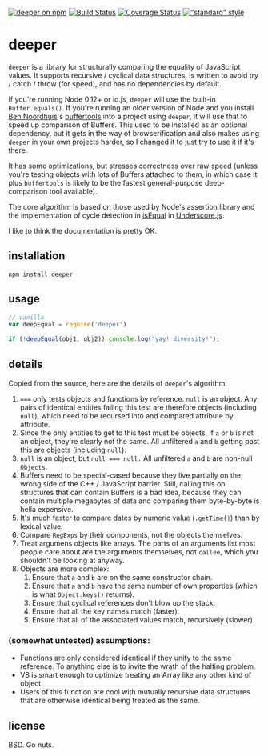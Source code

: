 [![deeper on npm](https://img.shields.io/npm/v/deeper.svg?style=flat)](http://npm.im/deeper)
[![Build Status](https://travis-ci.org/othiym23/node-deeper.svg?branch=master)](https://travis-ci.org/othiym23/node-deeper)
[![Coverage Status](https://coveralls.io/repos/othiym23/node-deeper/badge.svg?branch=master&service=github)](https://coveralls.io/github/othiym23/node-deeper?branch=master)
[!["standard" style](https://img.shields.io/badge/code%20style-standard-brightgreen.svg?style=flat)](https://github.com/feross/standard)


# deeper

`deeper` is a library for structurally comparing the equality of JavaScript
values. It supports recursive / cyclical data structures, is written to avoid
try / catch / throw (for speed), and has no dependencies by default.

If you're running Node 0.12+ or io.js, `deeper` will use the built-in
`Buffer.equals()`.  If you're running an older version of Node and you install
[Ben Noordhuis](http://github.com/bnoordhuis)'s
[buffertools](https://github.com/bnoordhuis/node-buffertools) into a project
using `deeper`, it will use that to speed up comparison of Buffers. This used
to be installed as an optional dependency, but it gets in the way of
browserification and also makes using `deeper` in your own projects harder, so
I changed it to just try to use it if it's there.

It has some optimizations, but stresses correctness over raw speed (unless
you're testing objects with lots of Buffers attached to them, in which case it
plus `buffertools` is likely to be the fastest general-purpose deep-comparison
tool available).

The core algorithm is based on those used by Node's assertion library and the
implementation of cycle detection in
[isEqual](http://underscorejs.org/#isEqual) in
[Underscore.js](http://underscorejs.org/).

I like to think the documentation is pretty OK.

## installation

```
npm install deeper
```

## usage

```javascript
// vanilla
var deepEqual = require('deeper')

if (!deepEqual(obj1, obj2)) console.log("yay! diversity!");
```

## details

Copied from the source, here are the details of `deeper`'s algorithm:

1. `===` only tests objects and functions by reference. `null` is an object.
   Any pairs of identical entities failing this test are therefore objects
   (including `null`), which need to be recursed into and compared attribute by
   attribute.
2. Since the only entities to get to this test must be objects, if `a` or `b`
   is not an object, they're clearly not the same. All unfiltered `a` and `b`
   getting past this are objects (including `null`).
3. `null` is an object, but `null === null.` All unfiltered `a` and `b` are
   non-null `Objects`.
4. Buffers need to be special-cased because they live partially on the wrong
   side of the C++ / JavaScript barrier. Still, calling this on structures
   that can contain Buffers is a bad idea, because they can contain
   multiple megabytes of data and comparing them byte-by-byte is hella
   expensive.
5. It's much faster to compare dates by numeric value (`.getTime()`) than by
   lexical value.
6. Compare `RegExps` by their components, not the objects themselves.
7. Treat argumens objects like arrays. The parts of an arguments list most
   people care about are the arguments themselves, not `callee`, which you
   shouldn't be looking at anyway.
8. Objects are more complex:
    1. Ensure that `a` and `b` are on the same constructor chain.
    2. Ensure that `a` and `b` have the same number of own properties (which is
       what `Object.keys()` returns).
    3. Ensure that cyclical references don't blow up the stack.
    4. Ensure that all the key names match (faster).
    5. Ensure that all of the associated values match, recursively (slower).

### (somewhat untested) assumptions:

- Functions are only considered identical if they unify to the same reference.
  To anything else is to invite the wrath of the halting problem.
- V8 is smart enough to optimize treating an Array like any other kind of
  object.
- Users of this function are cool with mutually recursive data structures that
  are otherwise identical being treated as the same.

## license
BSD. Go nuts.
